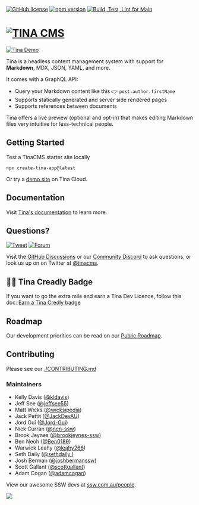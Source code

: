 [![GitHub license](https://img.shields.io/github/license/tinacms/tinacms?color=blue)](https://github.com/tinacms/tinacms/blob/main/LICENSE)
[![npm version](https://img.shields.io/npm/v/tinacms.svg?style=flat)](https://www.npmjs.com/package/tinacms)
[![Build, Test, Lint for Main](https://github.com/tinacms/tinacms/actions/workflows/main.yml/badge.svg?branch=main&event=push)](https://github.com/tinacms/tinacms/actions/workflows/main.yml)

# [![TINA CMS](https://res.cloudinary.com/forestry-demo/image/upload/c_scale,w_400/v1694189357/tina-brand-assets/logos/png/Logo_Full_-_Default.png 'Visit tinacms.org')](https://tina.io)

[![Tina Demo](https://res.cloudinary.com/forestry-demo/video/upload/du_16,w_700,e_loop/tina-io/new-homepage/homepage-demo-2.gif)](https://tina.io/)

Tina is a headless content management system with support for **Markdown**, MDX, JSON, YAML, and more.

It comes with a GraphQL API:

- Query your Markdown content like this 👉 `post.author.firstName`
- Supports statically generated and server side rendered pages
- Supports references between documents

Tina offers a live preview (optional and opt-in) that makes editing Markdown files very intuitive for less-technical people.

## Getting Started

Test a TinaCMS starter site locally

```
npx create-tina-app@latest
```

Or try a [demo site](https://app.tina.io/quickstart) on Tina Cloud.

## Documentation

Visit [Tina's documentation](https://tina.io/docs/) to learn more.

## Questions?

[![Tweet](https://img.shields.io/twitter/url/http/shields.io.svg?style=social)](https://twitter.com/intent/tweet?url=https%3A%2F%2Ftinacms.org&text=I%20just%20checked%20out%20@tinacms%20on%20GitHub%20and%20it%20is%20sweet%21&hashtags=TinaCMS%2Cjamstack%2Cheadlesscms)
[![Forum](https://shields.io/github/discussions/tinacms/tinacms)](https://github.com/tinacms/tinacms/discussions)

Visit the [GitHub Discussions](https://github.com/tinacms/tinacms/discussions) or our [Community Discord](https://discord.com/invite/zumN63Ybpf) to ask questions, or look us up on on Twitter at [@tinacms](https://twitter.com/tinacms).

## 🧑‍🎓 Tina Creadly Badge 

If you want to go the extra mile and earn a Tina Dev Licence, follow this doc: [Earn a Tina Credly badge](./_docs/Dev-Licence.md)
<!-- ## Changelog

Check the [CHANGELOG](./CHANGELOG.md) for the latest updates to TinaCMS.  -->

## Roadmap

Our development priorities can be read on our [Public Roadmap](https://tina.io/roadmap/).

## Contributing

Please see our [./CONTRIBUTING.md](https://github.com/tinacms/tinacms/blob/main/CONTRIBUTING.md)

### Maintainers

- Kelly Davis ([@kldavis](https://github.com/kldavis4))
- Jeff See ([@jeffsee55](https://github.com/jeffsee55))
- Matt Wicks ([@wicksipedia](https://github.com/wicksipedia))
- Jack Pettit ([@JackDevAU](https://github.com/JackDevAU))
- Jord Gui ([@Jord-Gui](https://github.com/Jord-Gui))
- Nick Curran ([@ncn-ssw](https://github.com/ncn-ssw))
- Brook Jeynes ([@brookjeynes-ssw](https://github.com/brookjeynes-ssw))
- Ben Neoh ([@Ben0189](https://github.com/Ben0189))
- Warwick Leahy ([@leahy268](https://github.com/leahy268))
- Seth Daily ([@sethdaily ](https://github.com/sethdaily))
- Josh Berman ([@joshbermanssw](https://github.com/joshbermanssw))
- Scott Gallant ([@scottgallant](https://github.com/scottgallant))
- Adam Cogan ([@adamcogan](https://github.com/adamcogan))

View our awesome SSW devs at [ssw.com.au/people](https://www.ssw.com.au/people/?skill=%F0%9F%A6%99-TinaCMS).

![](https://res.cloudinary.com/forestry-demo/image/upload/h_85/v1573167387/Favicon.png)
